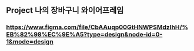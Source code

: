 ## Project 나의 장바구니 와이어프레임
### https://www.figma.com/file/CbAAuqp00GtHNWPSMdzIhH/%EB%82%98%EC%9E%A5?type=design&node-id=0-1&mode=design